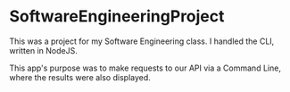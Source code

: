 # SoftwareEngineeringProject
This was a project for my Software Engineering class. I handled the CLI, written in NodeJS.

This app's purpose was to make requests to our API via a Command Line, where the results were also displayed.
